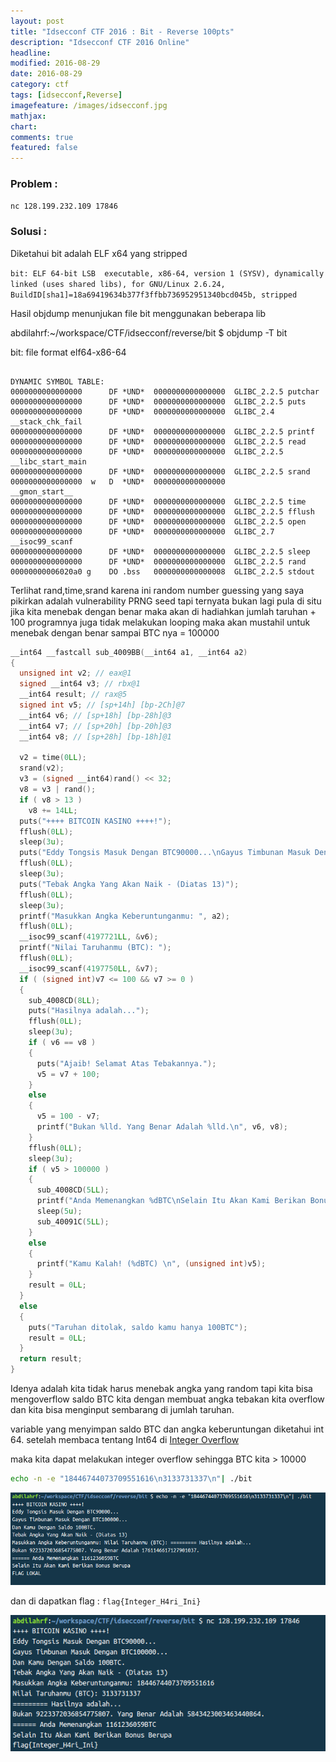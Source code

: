 ```yaml
---
layout: post
title: "Idsecconf CTF 2016 : Bit - Reverse 100pts"
description: "Idsecconf CTF 2016 Online"
headline: 
modified: 2016-08-29
date: 2016-08-29
category: ctf
tags: [idsecconf,Reverse]
imagefeature: /images/idsecconf.jpg
mathjax: 
chart: 
comments: true
featured: false
---
```


### Problem :

`nc 128.199.232.109 17846`

### Solusi :

Diketahui bit adalah ELF x64 yang stripped

`bit: ELF 64-bit LSB  executable, x86-64, version 1 (SYSV), dynamically linked (uses shared libs), for GNU/Linux 2.6.24, BuildID[sha1]=18a69419634b377f3ffbb736952951340bcd045b, stripped`

Hasil objdump menunjukan file bit menggunakan beberapa lib

abdilahrf:~/workspace/CTF/idsecconf/reverse/bit $ objdump -T bit                                                    

bit:     file format elf64-x86-64

```objdump

DYNAMIC SYMBOL TABLE:
0000000000000000      DF *UND*  0000000000000000  GLIBC_2.2.5 putchar
0000000000000000      DF *UND*  0000000000000000  GLIBC_2.2.5 puts
0000000000000000      DF *UND*  0000000000000000  GLIBC_2.4   __stack_chk_fail
0000000000000000      DF *UND*  0000000000000000  GLIBC_2.2.5 printf
0000000000000000      DF *UND*  0000000000000000  GLIBC_2.2.5 read
0000000000000000      DF *UND*  0000000000000000  GLIBC_2.2.5 __libc_start_main
0000000000000000      DF *UND*  0000000000000000  GLIBC_2.2.5 srand
0000000000000000  w   D  *UND*  0000000000000000              __gmon_start__
0000000000000000      DF *UND*  0000000000000000  GLIBC_2.2.5 time
0000000000000000      DF *UND*  0000000000000000  GLIBC_2.2.5 fflush
0000000000000000      DF *UND*  0000000000000000  GLIBC_2.2.5 open
0000000000000000      DF *UND*  0000000000000000  GLIBC_2.7   __isoc99_scanf
0000000000000000      DF *UND*  0000000000000000  GLIBC_2.2.5 sleep
0000000000000000      DF *UND*  0000000000000000  GLIBC_2.2.5 rand
00000000006020a0 g    DO .bss   0000000000000008  GLIBC_2.2.5 stdout
```

Terlihat rand,time,srand karena ini random number guessing yang saya pikirkan adalah
vulnerability PRNG seed tapi ternyata bukan lagi pula di situ jika kita menebak dengan benar
maka akan di hadiahkan jumlah taruhan + 100 programnya juga tidak melakukan looping maka
akan mustahil untuk menebak dengan benar sampai BTC nya = 100000

```cpp
__int64 __fastcall sub_4009BB(__int64 a1, __int64 a2)
{
  unsigned int v2; // eax@1
  signed __int64 v3; // rbx@1
  __int64 result; // rax@5
  signed int v5; // [sp+14h] [bp-2Ch]@7
  __int64 v6; // [sp+18h] [bp-28h]@3
  __int64 v7; // [sp+20h] [bp-20h]@3
  __int64 v8; // [sp+28h] [bp-18h]@1

  v2 = time(0LL);
  srand(v2);
  v3 = (signed __int64)rand() << 32;
  v8 = v3 | rand();
  if ( v8 > 13 )
    v8 += 14LL;
  puts("++++ BITCOIN KASINO ++++!");
  fflush(0LL);
  sleep(3u);
  puts("Eddy Tongsis Masuk Dengan BTC90000...\nGayus Timbunan Masuk Dengan BTC100000...\nDan Kamu Dengan Saldo 100BTC.");
  fflush(0LL);
  sleep(3u);
  puts("Tebak Angka Yang Akan Naik - (Diatas 13)");
  fflush(0LL);
  sleep(3u);
  printf("Masukkan Angka Keberuntunganmu: ", a2);
  fflush(0LL);
  __isoc99_scanf(4197721LL, &v6);
  printf("Nilai Taruhanmu (BTC): ");
  fflush(0LL);
  __isoc99_scanf(4197750LL, &v7);
  if ( (signed int)v7 <= 100 && v7 >= 0 )
  {
    sub_4008CD(8LL);
    puts("Hasilnya adalah...");
    fflush(0LL);
    sleep(3u);
    if ( v6 == v8 )
    {
      puts("Ajaib! Selamat Atas Tebakannya.");
      v5 = v7 + 100;
    }
    else
    {
      v5 = 100 - v7;
      printf("Bukan %lld. Yang Benar Adalah %lld.\n", v6, v8);
    }
    fflush(0LL);
    sleep(3u);
    if ( v5 > 100000 )
    {
      sub_4008CD(5LL);
      printf("Anda Memenangkan %dBTC\nSelain Itu Akan Kami Berikan Bonus Berupa\n", (unsigned int)v5);
      sleep(5u);
      sub_40091C(5LL);
    }
    else
    {
      printf("Kamu Kalah! (%dBTC) \n", (unsigned int)v5);
    }
    result = 0LL;
  }
  else
  {
    puts("Taruhan ditolak, saldo kamu hanya 100BTC");
    result = 0LL;
  }
  return result;
}
```

Idenya adalah kita tidak harus menebak angka yang random tapi kita bisa mengoverflow 
saldo BTC kita dengan membuat angka tebakan kita overflow dan kita bisa menginput sembarang
di jumlah taruhan.

variable yang menyimpan saldo BTC dan angka keberuntungan diketahui int 64.
setelah membaca tentang Int64 di [Integer Overflow](https://rosettacode.org/wiki/Integer_overflow)

maka kita dapat melakukan integer overflow sehingga BTC kita > 10000

```bash
echo -n -e "18446744073709551616\n3133731337\n"| ./bit 
```

![Bit Flag Lokal](/images/bit_flaglokal.png)

dan di dapatkan flag : `flag{Integer_H4ri_Ini}`

![Bit Flag Remote](/images/bit_flagremote.png)

